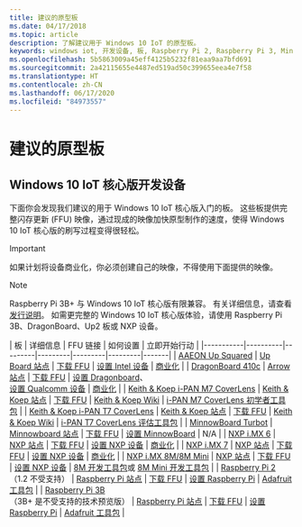 ```yaml
---
title: 建议的原型板
ms.date: 04/17/2018
ms.topic: article
description: 了解建议用于 Windows 10 IoT 的原型板。
keywords: windows iot, 开发设备, 板, Raspberry Pi 2, Raspberry Pi 3, Minnowboard Max, Dragonboard
ms.openlocfilehash: 5b5863009a45eff4125b5232f81eaa9aa7bfd691
ms.sourcegitcommit: 2a42115655e4487ed519ad50c399655eea4e7f58
ms.translationtype: HT
ms.contentlocale: zh-CN
ms.lasthandoff: 06/17/2020
ms.locfileid: "84973557"
---
```

# <a name="suggested-prototype-boards"></a>建议的原型板

## <a name="windows-10-iot-core-development-devices"></a>Windows 10 IoT 核心版开发设备
下面你会发现我们建议的用于 Windows 10 IoT 核心版入门的板。 这些板提供完整闪存更新 (FFU) 映像，通过现成的映像加快原型制作的速度，使得 Windows 10 IoT 核心版的刷写过程变得很轻松。

> [!IMPORTANT]
> 如果计划将设备商业化，你必须创建自己的映像，不得使用下面提供的映像。

> [!NOTE]
> Raspberry Pi 3B+ 与 Windows 10 IoT 核心版有限兼容。 有关详细信息，请查看[发行说明](https://docs.microsoft.com/windows/iot-core/release-notes/insider/rpi3bp)。 如需更完整的 Windows 10 IoT 核心版体验，请使用 Raspberry Pi 3B、DragonBoard、Up2 板或 NXP 设备。 


| 板 | 详细信息 | FFU 链接 | 如何设置 | 立即开始行动 |
|-----------|----------|---------|---------|---------|---------|-------|
| [AAEON Up Squared](https://up-board.org/upsquared/specifications/) | [Up Board 站点](https://up-shop.org/28-up-squared) | [下载 FFU](https://downloads.up-community.org/?post_type=wpdmpro&p=204&preview=true) | [设置 Intel 设备](https://docs.microsoft.com/windows/iot-core/tutorials/intel) | [商业化](https://up-shop.org/home/270-up-squared.html) | 
| [DragonBoard 410c](https://developer.qualcomm.com/hardware/dragonboard-410c) | [Arrow 站点](https://www.arrow.com/en/products/dragonboard410c/arrow-development-tools) | [下载 FFU](https://www.microsoft.com/software-download/windows10IoTCore#!) | [设置 Dragonboard](https://docs.microsoft.com/windows/iot-core/tutorials/dragonboard)、<br>[设置 Qualcomm 设备](https://docs.microsoft.com/windows/iot-core/tutorials/qualcomm) | [商业化](https://www.arrow.com/en/products/dragonboard410c/arrow-development-tools) | 
| [Keith & Koep i-PAN M7 CoverLens](https://keith-koep.com/de/produkte/produkte-hmi/i-pan-m7-coverlens-arm-touch-panel-pc-eigenschaften/) | [Keith & Koep 站点](https://keith-koep.com/de/produkte/produkte-hmi/i-pan-m7-coverlens-arm-touch-panel-computer-technische-daten/) | [下载 FFU](https://support.keith-koep.com/service/doku.php/service/winiot/images) | [Keith & Koep Wiki](https://support.keith-koep.com/service/doku.php/service/hardware/panel/ipanm7) | [i-PAN M7 CoverLens 初学者工具包](https://keith-koep.com/de/produkte/produkte-eval-kits/i-pan-m7-coverlens-starter-kit-technische-daten/) | 
| [Keith & Koep i-PAN T7 CoverLens](https://keith-koep.com/de/produkte/produkte-hmi/i-pan-t7-coverlens-arm-touch-panel-pc-eigenschaften/) | [Keith & Koep 站点](https://keith-koep.com/de/produkte/produkte-hmi/i-pan-t7-coverlens-arm-touch-panel-computer-technische-daten/) | [下载 FFU](https://support.keith-koep.com/service/doku.php/service/winiot/images) | [Keith & Koep Wiki](https://support.keith-koep.com/service/doku.php/service/hardware/panel/ipant7) | [i-PAN T7 CoverLens 评估工具包](https://keith-koep.com/de/produkte/produkte-eval-kits/i-pan-t7-coverlens-eval-kit-technische-daten/) | 
| [MinnowBoard Turbot](https://www.silicom-usa.com) | [Minnowboard 站点](https://www.silicom-usa.com/?s=minnowboard) | [下载 FFU](https://www.microsoft.com/software-download/windows10IoTCore#!) | [设置 MinnowBoard](https://docs.microsoft.com/windows/iot-core/tutorials/minnowboard) | N/A |
| [NXP i.MX 6](https://www.nxp.com/products/processors-and-microcontrollers/arm-based-processors-and-mcus/i.mx-applications-processors/i.mx-6-processors:IMX6X_SERIES) | [NXP 站点](https://www.nxp.com/products/processors-and-microcontrollers/arm-based-processors-and-mcus/i.mx-applications-processors/i.mx-6-processors:IMX6X_SERIES) | [下载 FFU](https://github.com/ms-iot/imx-iotcore) | [设置 NXP 设备](https://docs.microsoft.com/windows/iot-core/tutorials/nxp) | [商业化](https://www.solid-run.com/nxp-family/hummingboard/imx6-win-10-iot-core/) | 
| [NXP i.MX 7](https://www.nxp.com/products/processors-and-microcontrollers/arm-based-processors-and-mcus/i.mx-applications-processors/i.mx-7-processors:IMX7-SERIES) | [NXP 站点](https://www.nxp.com/products/processors-and-microcontrollers/arm-based-processors-and-mcus/i.mx-applications-processors/i.mx-7-processors:IMX7-SERIES) | [下载 FFU](https://github.com/ms-iot/imx-iotcore) | [设置 NXP 设备](https://docs.microsoft.com/windows/iot-core/tutorials/nxp) | [商业化](https://www.compulab.com/products/iot-gateways/iot-gate-imx7-nxp-i-mx-7-internet-of-things-gateway/) | 
| [NXP i.MX 8M/8M Mini](https://www.nxp.com/products/processors-and-microcontrollers/arm-based-processors-and-mcus/i.mx-applications-processors/i.mx-8-processors:IMX8-SERIES) | [NXP 站点](https://www.nxp.com/products/processors-and-microcontrollers/arm-based-processors-and-mcus/i.mx-applications-processors/i.mx-8-processors:IMX8-SERIES) | [下载 FFU](https://github.com/ms-iot/imx-iotcore) | [设置 NXP 设备](https://docs.microsoft.com/windows/iot-core/tutorials/nxp) | [8M 开发工具包](https://www.nxp.com/support/developer-resources/software-development-tools/i.mx-developer-resources/evaluation-kit-for-the-i.mx-8m-applications-processor:MCIMX8M-EVK)或 [8M Mini 开发工具包](https://www.nxp.com/support/developer-resources/software-development-tools/i.mx-developer-resources/evaluation-kit-for-the-i.mx-8m-mini-applications-processor:8MMINILPD4-EVK) |
| [Raspberry Pi 2](https://www.raspberrypi.org/products/raspberry-pi-2-model-b/)<br> （1.2 不受支持） | [Raspberry Pi 站点](https://www.raspberrypi.org/products/raspberry-pi-2-model-b/) | [下载 FFU](https://www.microsoft.com/software-download/windows10IoTCore#!) | [设置 Raspberry Pi](https://docs.microsoft.com/windows/iot-core/tutorials/rpi) | [Adafruit 工具包](https://docs.microsoft.com/windows/iot-core/tutorials/adafruitkit) | 
| [Raspberry Pi 3B](https://www.raspberrypi.org/products/raspberry-pi-3-model-b/)<br> （3B+ 是不受支持的技术预览版） | [Raspberry Pi 站点](https://www.raspberrypi.org/products/raspberry-pi-3-model-b/) | [下载 FFU](https://www.microsoft.com/software-download/windows10IoTCore#!) | [设置 Raspberry Pi](https://docs.microsoft.com/windows/iot-core/tutorials/rpi) | [Adafruit 工具包](https://docs.microsoft.com/windows/iot-core/tutorials/adafruitkit) |
